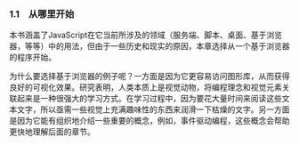 ### 1.1　从哪里开始

本书涵盖了JavaScript在它当前所涉及的领域（服务端、脚本、桌面、基于浏览器，等等）中的用法，但由于一些历史和现实的原因，本章选择从一个基于浏览器的程序开始。

为什么要选择基于浏览器的例子呢？一方面是因为它更容易访问图形库，从而获得良好的可视化效果。研究表明，人类本质上是视觉动物，将编程理念和视觉元素关联起来是一种很强大的学习方式。在学习过程中，因为要花大量时间来阅读这些文本文字，所以亟需一些视觉上充满趣味性的东西来润滑一下枯燥的文字。另一方面是因为它能有组织地介绍一些重要的概念，例如，事件驱动编程，这些概念会帮助更快地理解后面的章节。

